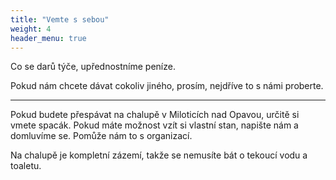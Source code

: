 ```yaml
---
title: "Vemte s sebou"
weight: 4
header_menu: true
---
```


Co se darů týče, upřednostníme peníze.

Pokud nám chcete dávat cokoliv jiného, prosím, nejdříve to s námi proberte.

---

Pokud budete přespávat na chalupě v Miloticích nad Opavou, určitě si vmete spacák. Pokud máte možnost vzít si vlastní stan, napište nám a domluvíme se. Pomůže nám to s organizací.

Na chalupě je kompletní zázemí, takže se nemusíte bát o tekoucí vodu a toaletu.